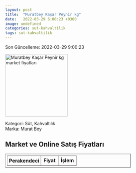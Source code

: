 ```yaml
---
layout: post
title:  "Muratbey Kaşar Peynir kg"
date:   2022-03-29 6:00:23 +0300
image: undefined
categories: sut-kahvaltilik
tags: sut-kahvaltilik
---
```


Son Güncelleme: 2022-03-29 9:00:23

<img src="undefined" width="200" alt="Muratbey Kaşar Peynir kg market fiyatları" />

Kategori: Süt, Kahvaltılık
<br />
Marka: Murat Bey

<h2>Market ve Online Satış Fiyatları</h2>

<table border="1" style="padding: 5px;width:80%;">
  <tr>
    <td style="padding: 5px;"><strong>Perakendeci</strong></td>
    <td><strong>Fiyat</strong></td>
    <td><strong>İşlem</strong></td>
  </tr>
  
</table>
